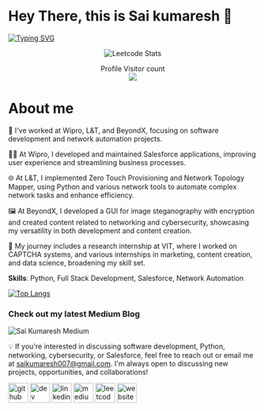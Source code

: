 # Hey There, this is Sai kumaresh :wave:

[![Typing SVG](https://readme-typing-svg.demolab.com/?lines=Full+Stack+Developer+Python)](https://git.io/typing-svg) 

<div align="center">
  <img src="https://leetcard.jacoblin.cool/saikumaresh" alt="Leetcode Stats">
</div>

<p align="center"> 
  Profile Visitor count<br>
  <img src="https://profile-counter.glitch.me/saikumaresh/count.svg" />
</p>

# About me

💼 I've worked at Wipro, L&T, and BeyondX, focusing on software development and network automation projects.

👨‍💻 At Wipro, I developed and maintained Salesforce applications, improving user experience and streamlining business processes.

🌐 At L&T, I implemented Zero Touch Provisioning and Network Topology Mapper, using Python and various network tools to automate complex network tasks and enhance efficiency.

🖼️ At BeyondX, I developed a GUI for image steganography with encryption and created content related to networking and cybersecurity, showcasing my versatility in both development and content creation.

🔬 My journey includes a research internship at VIT, where I worked on CAPTCHA systems, and various internships in marketing, content creation, and data science, broadening my skill set.

**Skills**: Python, Full Stack Development, Salesforce, Network Automation

[![Top Langs](https://github-readme-stats.vercel.app/api/top-langs/?username=saikumaresh)](https://github.com/anuraghazra/github-readme-stats)

### Check out my latest Medium Blog

<img src="https://github-readme-medium.vercel.app/?username=saikumaresh" alt="Sai Kumaresh Medium">

💡 If you're interested in discussing software development, Python, networking, cybersecurity, or Salesforce, feel free to reach out or email me at saikumaresh007@gmail.com. I'm always open to discussing new projects, opportunities, and collaborations!

[<img src='https://cdn.jsdelivr.net/npm/simple-icons@3.0.1/icons/github.svg' alt='github' height='40'>](https://github.com/saikumaresh)    [<img src='https://cdn.jsdelivr.net/npm/simple-icons@3.0.1/icons/dev-dot-to.svg' alt='dev' height='40'>](https://dev.to/sai_kumaresh)    [<img src='https://cdn.jsdelivr.net/npm/simple-icons@3.0.1/icons/linkedin.svg' alt='linkedin' height='40'>](https://www.linkedin.com/in/sai-kumaresh//)        [<img src='https://cdn.jsdelivr.net/npm/simple-icons@3.0.1/icons/medium.svg' alt='medium' height='40'>](https://medium.com/@saikumaresh)    [<img src='https://cdn.jsdelivr.net/npm/simple-icons@3.0.1/icons/leetcode.svg' alt='leetcode' height='40'>](https://leetcode.com/u/saikumaresh/)    [<img src='https://cdn.jsdelivr.net/npm/simple-icons@3.0.1/icons/icloud.svg' alt='website' height='40'>](https://saikumaresh.github.io/)





